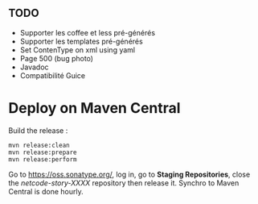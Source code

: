 ## TODO

 + Supporter les coffee et less pré-générés
 + Supporter les templates pré-générés
 + Set ContenType on xml using yaml
 + Page 500 (bug photo)
 + Javadoc
 + Compatibilité Guice

# Deploy on Maven Central

Build the release :

	mvn release:clean
	mvn release:prepare
	mvn release:perform

Go to https://oss.sonatype.org/, log in, go to **Staging Repositories**, close the *netcode-story-XXXX* repository then release it.
Synchro to Maven Central is done hourly.

